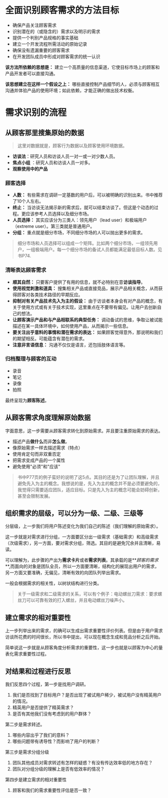 # 全面识别顾客需求的方法目标

- 确保产品关注顾客需求
- 识别潜在的（或隐含的）需求以及明示的需求
- 提供一个判别产品规格的事实基础
- 建立一个开发流程所需活动的原始记录
- 确保没有遗漏重要的顾客需求
- 在开发团队成员中形成对顾客需求的统一认识

**该方法所依赖的思想是：** 建立一个高质量的信息渠道，它使目标市场上的顾客和产品开发者可以直接沟通。

**该思想建立在这样一个假设之上：** 哪些直接控制产品细节的人，必须与顾客相互沟通并体验产品的使用环境；如此依赖，才能正确的做出技术权衡。

# 需求识别的流程

## 从顾客那里搜集原始的数据

> 这里对数据就是，顾客行为数据以及顾客使用环境数据。

- **访谈法**：研究人员和访谈人员一对一或一对少数人员。
- **焦点小组** ：研究人员和访谈人员一对多。
- **观察使用中的产品**

### 顾客选择

- **人数：** 有些需求在调研一定基数的用户后，可以被明确的识别出来。书中推荐了10个人左右。
- **终止：** 当访谈无法揭示新的需求后，就可以结束访谈了。但这是个动态的过程。更应该参考人员选择以及细分市场。
- **人员选择：** 其实应该分为三类人：领先用户（lead user）和极端用户（extreme user）。第三类就是普通用户。
- **分组：** 重点就是细分市场，不同细分市场的人可以抛出更多的需求。

> 细分市场和人员选择可以组成一个矩阵。比如两个细分市场，一组领先用户，一组极端用户。每一个细分市场的备试人员都能满足最低目标人数。见书P74.

### 清晰表达顾客需求

- **顺其自然：** 只要客户提供了有用的信息，就不必特别在意**访谈指导**。
- **使用视觉刺激和道具：** 搜集相关产品或直接竞品，展示产品相关概念，从而获得顾客对各类技术路径的早期反应。
- **抑制对有关产品技术先入为主的假设：** 由于访谈者本身会有对产品的概念，有关于使用方式或有关于技术实现，这里重点在不要带有偏见。让用户去创新自己的想法。
- **让顾客演示产品和与产品相联系的典型任务：** 调动备试的思维，争取让被试能描述在某一具体环境中，如何使用产品，从而揭示一些信息。
- **要关注出乎意料的事情和潜在需求的表达：** 如果顾客觉得意外，那说明和我们的期望相反。可能蕴含有潜在的需求。
- **注意非言语信息：** 沟通不仅仅是语言，还包括肢体语言等。

### 归档整理与顾客的互动

- 录音
- 笔记
- 录像
- 拍照

最终呈现为**顾客陈述**。

## 从顾客需求角度理解原始数据

字面意思，这一步需要从顾客需求转化到原始需求。并且要注重原始需求的表达。

- 描述产品**做什么**而非**怎么做**。
- 像原始需求一样去描述需求（特点）
- 使用肯定句而非双重否定
- 把需求变成产品的一个属性
- 避免使用"必须"和"应该"

> 书中P77页的例子蛮好的说明了这5点。其目的还是为了让团队理解，并且避免先入为主的概念。我想说的是，先入为主的概念并不是必须要避免的，我觉得只需要适应团队，适应目标。只是先入为主的概念可能会妨碍创新，甚至会限制发展。

## 组织需求的层级，可以分为一级、二级、三级等

分层级，上一步我们将用户陈述变化为我们自己的陈述（我们理解的原始需求）。

这一步就是对需求进行分组，一方面要区分出一级需求（基础需求）和高级需求（次级需求），另一方面，要对需求分组，筛选。其目的是避免冗余并且清晰，易读。

可以理解为，此步骤的产出为**需求卡片**或者**需求列表**。其承载的是**_顾客的需求_**,而面向的对象是团队全员，所以一方面要清晰，结构化的展现出用户的需求，另一方面又要准确，无偏见，清晰有效的向团队列举出需求。

一般会根据需求的相关性，以树状结构进行分类。

> 关于一级需求和二级需求的关系，可以有个例子：电动螺丝刀需求：要求螺丝刀可以可靠有效的打入螺丝，并且电动螺丝刀噪声小。

## 建立需求的相对重要性

上一步列举出来的需求，的确可以生成出需求重要性评价列表。但是由于用户需求访谈所花费的时间很长，所以书中提出，可以现在概念生成和竞品分析之后开始。

简单说这一步就是从顾客角度分析需求的重要性，这一步也就是以顾客为中心的量表化需求重要性过程。

## 对结果和过程进行反思

我们反思四个过程，第一步是找用户调研。
1. 我们是否找到了目标用户？是否出现了被试用户稀少，被试用户没有精英用户的情况。
2. 精英用户是否提供了精英需求？
3. 是否有其他我们没有考虑到的用户群体？

第二步是需求转述。
1. 哪些内容出乎了我们的意料？
2. 哪些问题带有诱导性？而影响了用户的判断？

第三步是需求分组分级
1. 团队其他成员对需求转述有怎样的疑惑？有没有传达效率低的地方存在？
2. 团队对分组分级的理解上是否有低效率的情况？

第四步是建立需求的相对重要性
1. 顾客和我们的需求重要性评估是否一致？


